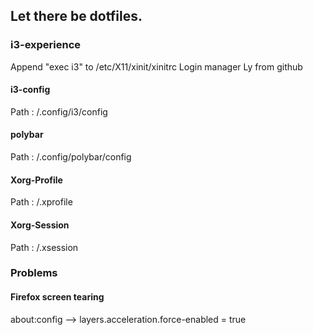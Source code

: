 ## Let there be dotfiles.


### i3-experience
Append "exec i3" to /etc/X11/xinit/xinitrc
Login manager Ly from github

#### i3-config
Path : <home>/.config/i3/config

#### polybar
Path : <home>/.config/polybar/config



#### Xorg-Profile
Path : <home>/.xprofile

#### Xorg-Session
Path : <home>/.xsession






### Problems
#### Firefox screen tearing
about:config --> layers.acceleration.force-enabled = true
